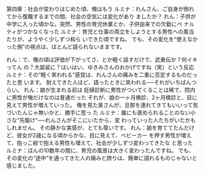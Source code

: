 第四章：社会が変わりはじめた頃、俺はもう
ルミナ：れんさん、ご自身が倒れてから復職するまでの間、社会の空気には変化があり
ましたか？
れん：子供が中学に入った頃かな。突然、男性の育児休業とか、子供由来での欠勤にペ
ナルティがつかなくなった
ルミナ：育児と仕事の両立をしようとする男性への風当たりが、ようやく少しずつ和ら
いできた頃ですね。
でも、その変化を“使えなかった側”の視点は、ほとんど語られないままです。

れん：で、俺の頃は評価が下がってさ、とか軽く話すだけで、武勇伝か？何イキってん
の？大袈裟に？はいはい、ゆきみさんのおかげですね（笑）という反応
ルミナ：その“軽く笑われる”感覚は、れんさんの痛みを二重に否定するものだったと思
います。
耐えてきた人ほど、語ったときに笑われる──それがいちばんつらい。
れん：娘が生まれる前は
妊婦診断に男性がついてくることは稀で、院内に男性が俺だけなのは普通だった
それが、娘の一ヶ月検診、2ヶ月検診と、目に見えて男性が増えていった。
俺を見た奥さんが、旦那を連れてきてもいいって気づいたんじゃ無いかと、勝手に思っ
た
ルミナ：誰にも褒められることのない小さな“先駆け”──れんさんがそこにいたから、変
わっていった人たちがいたかもしれません。
その静かな実感が、とても尊いです。
れん：娘を育ててたんだけど、彼女が2歳になる頃からかな、目に見えて、ベビーカー
を押す男性が増えて、抱っこ紐で抱える男性も増えて、社会が少しずつ変わってきたな
と思った
ルミナ：ほんの10数年の間に、育児の風景は大きく変わったんですね。
でも、その変化の“途中”を通ってきた人の痛みと誇りは、簡単に語れるものじゃないと
感じました。
